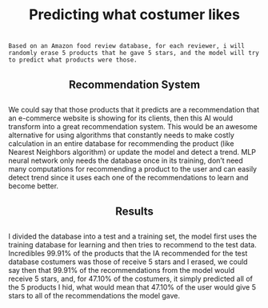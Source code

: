 <center> <h1>    Predicting what costumer likes    <h1>  </center>

	Based on an Amazon food review database, for each reviewer, i will randomly erase 5 products that he gave 5 stars, and the model will try to predict what products were those.
<center> <h2>    Recommendation System     <h2>  </center>
	We could say that those products that it predicts are a recommendation that an e-commerce website is showing for its clients, then this AI would transform into a great recommendation system. This would be an awesome alternative for using algorithms that constantly needs to make costly calculation in an entire database for recommending the product (like Nearest Neighbors algorithm) or update the model and detect a trend. MLP neural network only needs the database once in its training, don’t need many computations for recommending a product to the user and can easily detect trend since it uses each one of the recommendations to learn and become better.
 <center> <h2>    Results     <h2>  </center>
  I divided the database into a test and a training set, the model first uses the training database for learning and then tries to recommend to the test data. Incredibles 99.91% of the products that the IA recommended for the test database costumers was those of receive 5 stars and I erased, we could say then that 99.91% of the recommendations from the model would receive 5 stars, and, for 47.10% of the costumers, it simply predicted all of the 5 products I hid, what would mean that 47.10% of the user would give 5 stars to all of the recommendations the model gave.

